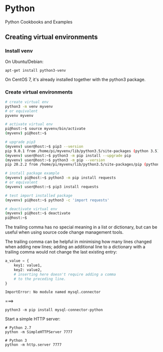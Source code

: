 # Python
Python Cookbooks and Examples


## Creating virtual environments

### Install venv

On Ubuntu/Debian:

```
apt-get install python3-venv
```

On CentOS 7, it's already installed together with the python3 package.

### Create virtual environments

```bash
# create virtual env
python3 -m venv myvenv
# or equivalent
pyvenv myvenv

# activate virtual env
pi@host:~$ source myvenv/bin/activate
(myvenv) pi@host:~$

# upgrade pip3
(myvenv) user@host:~$ pip3 --version
pip 9.0.1 from /home/pi/myvenv/lib/python3.5/site-packages (python 3.5)
(myvenv) user@host:~$ python3 -m pip install --upgrade pip
(myvenv) user@host:~$ python3 -m pip --version
pip 20.2.2 from /home/pi/myvenv/lib/python3.5/site-packages/pip (python 3.5)

# install package example
(myvenv) pi@host:~$ python3 -m pip install requests
# or equivalent
(myvenv) user@host:~$ pip3 install requests

# test import installed package
(myvenv) pi@host:~$ python3 -c 'import requests'

# deactivate virtual env
(myvenv) pi@host:~$ deactivate
pi@host:~$
```

The trailing comma has no special meaning in a list or dictionary, but can be useful when using source code change management tools.

The trailing comma can be helpful in minimising how many lines changed when adding new lines; adding an additional line to a dictionary with a trailing comma would not change the last existing entry:

```python
a_value = {
    key1: value1,
    key2: value2,
    # inserting here doesn't require adding a comma
    # to the preceding line.
}
```

```
ImportError: No module named mysql.connector
```

===>

```
python3 -m pip install mysql-connector-python
```

Start a simple HTTP server:

```
# Python 2.7
python -m SimpleHTTPServer 7777

# Python 3
python -m http.server 7777
```
